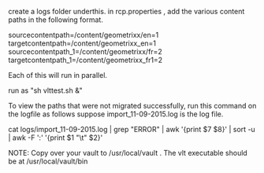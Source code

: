 create a logs folder underthis.
in rcp.properties , add the various content paths in the following format.


sourcecontentpath=/content/geometrixx/en=1
targetcontentpath=/content/geometrixx_en=1
sourcecontentpath_1=/content/geometrixx/fr=2
targetcontentpath_1=/content/geometrixx_fr1=2

Each of this will run in parallel.



run as "sh vlttest.sh &"

To view the paths that were not migrated successfully, run this command on the logfile as follows
suppose import_11-09-2015.log  is the log file.

cat logs/import_11-09-2015.log | grep "ERROR" | awk '{print $7 $8}' | sort -u | awk -F ':' '{print $1 "\t" $2}'

NOTE:
Copy over your vault to /usr/local/vault . The vlt executable should be at /usr/local/vault/bin

